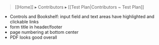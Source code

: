 > [[Home]] ▸ Contributors ▸ [[Test Plan|Contributors ~ Test Plan]]

- Controls and Bookshelf: input field and text areas have highlighted and clickable links
- form title in header/footer
- page numbering at bottom center
- PDF looks good overall